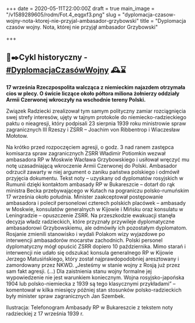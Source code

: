 +++
date = 2020-05-11T22:00:00Z
draft = true
main_image = "/v1589289605/rodm/Fot.4_eqgxf3.png"
slug = "dyplomacja-czasow-wojny-nota-ktorej-nie-przyjal-ambasador-grzybowski"
title = "Dyplomacja czasów wojny. Nota, której nie przyjął ambasador Grzybowski"

+++
## 📜✒️Cykl historyczny - [#DyplomacjaCzasówWojny](https://www.facebook.com/hashtag/dyplomacjaczas%C3%B3wwojny?source=feed_text&epa=HASHTAG&__xts__%5B0%5D=68.ARBGHv06gMDPAP6cd_qLlWcu3dciHV2_8SSgZBiyVLxZ_itchJhmv3nux0NGgK91KtHYU0Brr3ZXP7EknCFcfZXgOQVB75RYqTHjyUzma4tPbuyw7ehIuuq7ek6Wha37paxxhIQzuJij148U9QmX1sdAC4i7hCkVPRuWWuJRoCyF3oXkQVL_JeUvit877a4Ovcr_i1H1LiEm9bbb8QL7WQ-wrpsMVQMM9ihAm3Q5a7snfVklcesGPJCSx1X9aU5JeOSrL2ZnBlYeOgdgm7X77hFXV57IR6Z9gfVNhq9hLGfdJ_tDEod04DsaOt_ONRwmFxWCDygDH5aW9KfGvRAkJIc&__tn__=%2ANK-R) 🕰⌛️

**17 września Rzeczpospolita walcząca z niemieckim najazdem otrzymała cios w plecy. O świcie liczące około półtora miliona żołnierzy oddziały Armii Czerwonej wkroczyły na wschodnie tereny Polski.** 

Związek Radziecki zrealizował tym samym polityczny zamiar rozciągnięcia swej strefy interesów, ujęty w tajnym protokole do niemiecko-radzieckiego paktu o nieagresji, który podpisali 23 sierpnia 1939 roku ministrowie spraw zagranicznych III Rzeszy i ZSRR – Joachim von Ribbentrop i Wiaczesław Mołotow.

Na krótko przed rozpoczęciem agresji, o godz. 3 nad ranem zastępca komisarza spraw zagranicznych ZSRR Władimir Potiomkin wezwał ambasadora RP w Moskwie Wacława Grzybowskiego i usiłował wręczyć mu notę uzasadniającą wkroczenie Armii Czerwonej do Polski. Ambasador odrzucił zawarty w niej argument o zaniku państwa polskiego i odmówił przyjęcia dokumentu. Tekst noty – uzyskany od dyplomatów rosyjskich w Rumunii dzięki kontaktom ambasady RP w Bukareszcie – dotarł do rąk ministra Becka przebywającego w Kutach na pograniczu polsko-rumuńskim 17 września około południa. Minister zaakceptował postępowanie ambasadora i polecił personelowi czterech polskich placówek – ambasady w Moskwie, konsulatów generalnych w Kijowie i Mińsku oraz konsulatu w Leningradzie – opuszczenie ZSRR. Na przeszkodzie ewakuacji stanęła decyzja władz radzieckich, które przyznały przywileje dyplomatyczne ambasadorowi Grzybowskiemu, ale odmówiły ich pozostałym dyplomatom. Rosjanie zmienili stanowisko i wydali Polakom wizy wyjazdowe po interwencji ambasadorów mocarstw zachodnich. Polski personel dyplomatyczny mógł opuścić ZSRR dopiero 10 października. Mimo starań i interwencji nie udało się odszukać konsula generalnego RP w Kijowie Jerzego Matusińskiego, który został najprawdopodobniej aresztowany i zamordowany przez NKWD. „Jesteśmy w stanie wojny z Rosją już przez sam fakt agresji. (…) Dla zaistnienia stanu wojny formalne jej wypowiedzenie nie jest warunkiem koniecznym. Wojna rosyjsko-japońska 1904 lub polsko-niemiecka z 1939 są tego klasycznymi przykładami” – komentował w kilka miesięcy później stan stosunków polsko-radzieckich były minister spraw zagranicznych Jan Szembek.

Ilustracja: Telefonogram Ambasady RP w Bukareszcie z tekstem noty radzieckiej z 17 września 1939 r.